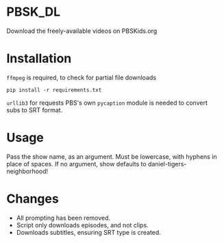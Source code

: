 # PBSK_DL
Download the freely-available videos on PBSKids.org

# Installation
`ffmpeg` is required, to check for partial file downloads

`pip install -r requirements.txt`

`urllib3` for requests
PBS's own `pycaption` module is needed to convert subs to SRT format.

# Usage
Pass the show name, as an argument. Must be lowercase, with hyphens in place of spaces.
If no argument, show defaults to daniel-tigers-neighborhood!

# Changes 
- All prompting has been removed.
- Script only downloads episodes, and not clips.
- Downloads subtitles, ensuring SRT type is created.
